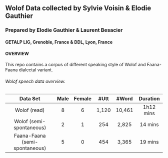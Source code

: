 ## Wolof Data collected by Sylvie Voisin & Elodie Gauthier 
### Prepared by Elodie Gauthier & Laurent Besacier
#### GETALP LIG, Grenoble, France & DDL, Lyon, France    
     
     
#### OVERVIEW    

This repo contains a corpus of different speaking style of Wolof and Faana-Faana dialectal variant.
                
######   Wolof speech data overview.

**Data Set**		       | **Male** | **Female** | **#Utt** | **#Word** | **Duration** |
:-----------------------------:|:--------:|:----------:|:--------:|:---------:|:------------:|
Wolof (read)		       |    8     |     6      |   1,120  |  10,461   |   1h12 mins  |
Wolof (semi-spontaneous)       |    2     |     1      |    254   |   2,825   |     14 mins  |
Faana-Faana (semi-spontaneous) |    5     |     0      |    454   |   3,365   |     19 mins  |
 
